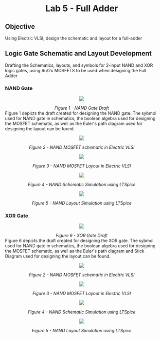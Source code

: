 # <div align="center"> Lab 5 - Full Adder </div>
## Objective
  Using Electric VLSI, design the schematic and layout for a full-adder
## Logic Gate Schematic and Layout Development
Drafting the Schematics, layouts, and symbols for 2-input NAND and XOR logic gates, using 6u/2u MOSFETS to be used when designing the Full Adder

### NAND Gate
<p align = "center">
  <img src=https://github.com/erhvan21/ENCE_3501_VLSI_Class2023/blob/main/Lab%205/images/NAND_draft.png/>
</p>

*<div align = "center">Figure 1 - NAND Gate Draft</div>*
 Figure 1 depicts the draft created for designing the NAND gate. The sybmol used for NAND gate in schematics, the boolean algebra used for designing the MOSFET schematic, as well as the Euler's path diagram used for designing the layout can be found.

<p align = "center">
  <img src=https://github.com/erhvan21/ENCE_3501_VLSI_Class2023/blob/main/Lab%205/images/NAND_schem.png/>
</p>

*<div align = "center"> Figure 2 - NAND MOSFET schematic in Electric VLSI</div>*

<p align = "center">
  <img src=https://github.com/erhvan21/ENCE_3501_VLSI_Class2023/blob/main/Lab%205/images/NAND_layout.png/>
</p>

*<div align = "center"> Figure 3 - NAND MOSFET Layout in Electric VLSI </div>*

<p align = "center">
  <img src=https://github.com/erhvan21/ENCE_3501_VLSI_Class2023/blob/main/Lab%205/images/NAND_sim_3.png>
</p?

*<div align = "center"> Figure 4 - NAND Schematic Simulation using LTSpice</div>*

<p align = "center">
  <img src=https://github.com/erhvan21/ENCE_3501_VLSI_Class2023/blob/main/Lab%205/images/NAND_sim_4.png>
</p?

*<div align = "center"> Figure 5 - NAND Layout Simulation using LTSpice</div>*


### XOR Gate
<p align = "center">
  <img src=https://github.com/erhvan21/ENCE_3501_VLSI_Class2023/blob/main/Lab%205/images/XOR_draft.png/>
</p>

*<div align = "center">Figure 6 - XOR Gate Draft</div>*
 Figure 6 depicts the draft created for designing the XOR gate. The sybmol used for NAND gate in schematics, the boolean algebra used for designing the MOSFET schematic, as well as the Euler's path diagram and Stick Diagram used for designing the layout can be found.

<p align = "center">
  <img src=https://github.com/erhvan21/ENCE_3501_VLSI_Class2023/blob/main/Lab%205/images/NAND_schem.png/>
</p>

*<div align = "center"> Figure 2 - NAND MOSFET schematic in Electric VLSI</div>*

<p align = "center">
  <img src=https://github.com/erhvan21/ENCE_3501_VLSI_Class2023/blob/main/Lab%205/images/NAND_layout.png/>
</p>

*<div align = "center"> Figure 3 - NAND MOSFET Layout in Electric VLSI </div>*

<p align = "center">
  <img src=https://github.com/erhvan21/ENCE_3501_VLSI_Class2023/blob/main/Lab%205/images/NAND_sim_3.png>
</p?

*<div align = "center"> Figure 4 - NAND Schematic Simulation using LTSpice</div>*

<p align = "center">
  <img src=https://github.com/erhvan21/ENCE_3501_VLSI_Class2023/blob/main/Lab%205/images/NAND_sim_4.png>
</p?

*<div align = "center"> Figure 5 - NAND Layout Simulation using LTSpice</div>*



